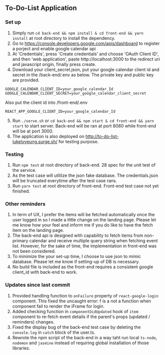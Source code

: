 ## To-Do-List Application ##

### Set up ###
1. Simply run ```cd back-end && npm install & cd front-end && yarn install``` at root directory to install the dependency.
2. Go to https://console.developers.google.com/apis/dashboard to register a porject and enable google calendar api
3. At 'Credentials', press 'Create credentials' and choose 'OAuth Client ID', and then 'web application', 
   paste http://localhost:3000 to the redirect uri and javascript origin, finally press create.
4. Download your client_secret.json, put your google calendar client id and secret in the /back-end/.env as below. The private key and public key are provided. 
```
GOOGLE_CALENDAR_CLIENT_ID=your_google_calendar_Id
GOOGLE_CALENDAR_CLIENT_SECRET=your_google_calendar_client_secret

```
Also put the client id into /front-end/.env
```
REACT_APP_GOOGLE_CLIENT_ID=your_google_calendar_Id
```
5. Run ```./serve.sh``` or ```cd back-end && npm start & cd front-end && yarn start``` to start server. Back-end will be ran at port 8080 while front-end will be at port 3000.
6. The application is also deployed on http://to-do-list-lukelyyeung.surge.sh/ for testing purpose.

### Testing ###
1. Run ```npm test``` at root directory of back-end. 28 spec for the unit test of the service.
2. As the test case will utlilize the json fake database. The credentials.json will be truncated everytime after the test case rans.
2. Run ```yarn test``` at root directory of front-end. Front-end test case not yet finished.

### Other reminders ###
1. In term of UX, I prefer the items will be fetched automatically once the user logged in so I made a little change on the landing page.
    Please let me know how your feel and inform me if you do like to have the fetch item on the landing page.
2. The back-end api is designed with capability to fetch items from non-primary calendar and receive multiple query string when fetching event list.
    However, for the sake of time, the implementation in front-end was not been considered.
3. To minimize the your set-up time, I choose to use json to mimic database. Please let me know if setting-up of DB is necessary.
4. No build file is included as the front-end requires a consistent google client_id with back-end to work.

### Updates since last commit ###
1. Provided handling function to ```onFailure``` property of ```react-google-login``` component. This fixed the uncaught error: f is a not a function when component fail to render the iFrame for login.
2. Added checking function in ```componentDidUpdated``` hook of ```item``` component to re-fetch event details if the parent's props (updated / reminders) changes.
3. Fixed the display bug of the back-end test case by deleting the ```console.log``` in ```catch``` block of the user.ts.
4. Rewrote the npm script of the back-end in a way taht run local ```ts-node```, ```nodemon``` and ```jasmine``` instead of requiring global installation of those libraries.
